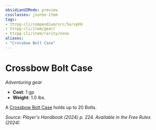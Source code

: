 ```yaml
---
obsidianUIMode: preview
cssclasses: json5e-item
tags:
- ttrpg-cli/compendium/src/5e/xphb
- ttrpg-cli/item/gear/
- ttrpg-cli/item/rarity/none
aliases: 
- "Crossbow Bolt Case"
---
```

# Crossbow Bolt Case
*Adventuring gear*  

- **Cost**: 1 gp
- **Weight**: 1.0 lbs.

A [Crossbow Bolt Case](crossbow-bolt-case-xphb.md) holds up to 20 Bolts.

*Source: Player's Handbook (2024) p. 224. Available in the Free Rules (2024)*